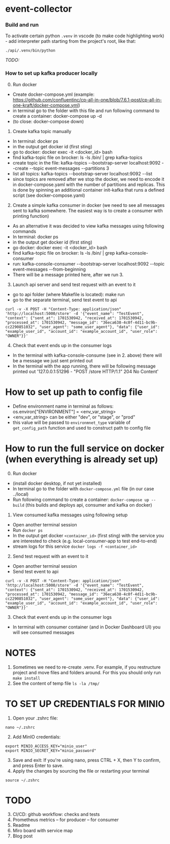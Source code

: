 # event-collector  

### Build and run  

To activate certain python `.venv` in vscode (to make code highlighting work) - add interpreter path starting from the project's root, like that:  
```shell
./api/.venv/bin/python
```  

*TODO:*



### How to set up kafka producer locally
0. Run docker
* Create docker-compose.yml (example: https://github.com/confluentinc/cp-all-in-one/blob/7.6.1-post/cp-all-in-one-kraft/docker-compose.yml)
* in terminal go to the folder with this file and run following command to create a container: docker-compose up -d
* (to close: docker-compose down)
 
1. Create kafka topic manually
* In terminal: docker ps 
* in the output get docker id (first sting)
* go to docker: docker exec -it <docker_id> bash
* find kafka-topic file on brocker: ls -ls /bin/ | grep kafka-topics
* create topic in the file: kafka-topics --bootstrap-server localhost:9092 --create --topic event-messages --partitions 3
* list all topics: kafka-topics --bootstrap-server localhost:9092 --list
* since topics are removed after we stop the docker, we need to encode it in docker-compose.yaml with the number of partitions and replicas. This is done by spinning an additional container init-kafka that runs a defined script (see docker-compose.yaml)


2. Create a simple kafka consumer in docker (we need to see all messages sent to kafka somewhere. The easiest way is to create a consumer with printing function)
* As an alternative it was decided to view kafka messages using following commands
* In terminal: docker ps 
* in the output get docker id (first sting)
* go docker: docker exec -it <docker_id> bash
* find kafka-topic file on brocker: ls -ls /bin/ | grep kafka-console-consumer
* run: kafka-console-consumer --bootstrap-server localhost:9092 --topic event-messages --from-beginning
* There will be a message printed here, after we run 3.


3. Launch api server and send test request with an event to it
* go to api folder (where Makefile is located): make run
* go to the separate terminal, send test event to api
```shell
curl -v -X POST -H "Content-Type: application/json" 'http://localhost:5000/store' -d '{"event_name": "TestEvent", "context": {"sent_at": 1701530942, "received_at": 1701530942, "processed_at": 1701530942, "message_id": "36eca638-4c0f-4d11-bc9b-cc2290851032", "user_agent": "some_user_agent"}, "data": {"user_id": "example_user_id", "account_id": "example_account_id", "user_role": "OWNER"}}'
```  

4. Check that event ends up in the consumer logs
* In the terminal with kafka-console-consume (see in 2. above) there will be a message we just sent printed out
* In the terminal with the app running, there will be following message printed out '127.0.0.1:51296 - "POST /store HTTP/1.1" 204 No Content'

# How to set up path to config file
* Define environment name in terminal as follows: os.environ["ENVIRONMENT"] = <env_var_string>
* <env_var_string> can be either "dev", or "stage", or "prod"
* this value will be passed to `environmnet_type` variable of `get_config_path` function and used to construct path to config file

# How to run the full service on docker (when everything is already set up)
0. Run docker 
* (install docker desktop, if not yet installed)
* In terminal go to the folder with `docker-compose.yml` file (in our case ../local)
* Run following command to create a container: `docker-compose up --build` (this builds and deploys api, consumer and kafka on docker)

1. View consumed kafka messages using following setup
* Open another terminal session
* Run `docker ps`
* In the output get docker `<container_id>` (first sting) with the service you are interested to check (e.g. local-consumer-app to test end-to-end)
* stream logs for this service `docker logs -f <container_id>`

2. Send test request with an event to it
* Open another terminal session
* Send test event to api
```shell
curl -v -X POST -H "Content-Type: application/json" 'http://localhost:5000/store' -d '{"event_name": "TestEvent", "context": {"sent_at": 1701530942, "received_at": 1701530942, "processed_at": 1701530942, "message_id": "36eca638-4c0f-4d11-bc9b-cc2290851032", "user_agent": "some_user_agent"}, "data": {"user_id": "example_user_id", "account_id": "example_account_id", "user_role": "OWNER"}}'
```  

3. Check that event ends up in the consumer logs
* In terminal with consumer container (and in Docker Dashboard UI) you will see consumed messages



# NOTES
1. Sometimes we need to re-create .venv. For example, if you restructure project and move files and folders around. For this you should only run `make install`
2. See the content of temp file `ls -la /tmp/`


# TO SET UP CREDENTIALS FOR MINIO 
1. Open your .zshrc file:
```
nano ~/.zshrc
```
2. Add MinIO credentials:
```
export MINIO_ACCESS_KEY="minio_user"
export MINIO_SECRET_KEY="minio_password"
```
3. Save and exit: If you're using nano, press CTRL + X, then Y to confirm, and press Enter to save.
4. Apply the changes by sourcing the file or restarting your terminal
```
source ~/.zshrc
```

# TODO
3. CI/CD: github workflow: checks and tests
4. Prometheus metrics
– for producer
– for consumer
5. Readme
6. Miro board with service map
7. Blog post